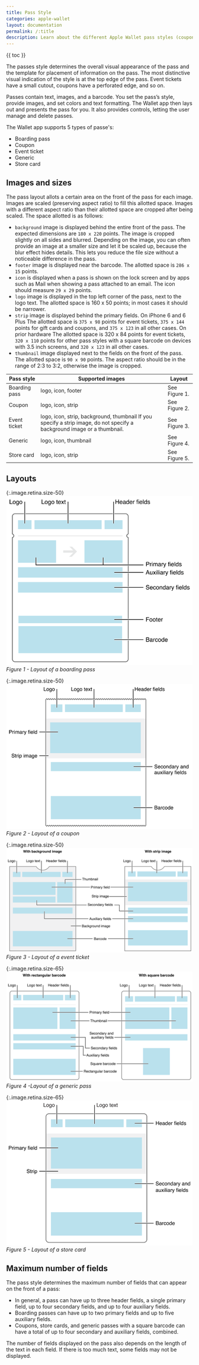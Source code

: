 ```yaml
---
title: Pass Style
categories: apple-wallet
layout: documentation
permalink: /:title
description: Learn about the different Apple Wallet pass styles (coupon, boarding passes) and their key differences
---
```


{{ toc }}

The passes style determines the overall visual appearance of the pass and the template for placement of information on the pass. The most distinctive visual indication of the style is at the top edge of the pass. Event tickets have a small cutout, coupons have a perforated edge, and so on.

Passes contain text, images, and a barcode. You set the pass’s style, provide images, and set colors and text formatting. The Wallet app then lays out and presents the pass for you. It also provides controls, letting the user manage and delete passes.


The Wallet app supports 5 types of passe's:

  - Boarding pass
  - Coupon
  - Event ticket
  - Generic
  - Store card

## Images and sizes

The pass layout allots a certain area on the front of the pass for each image. Images are scaled (preserving aspect ratio) to fill this allotted space. Images with a different aspect ratio than their allotted space are cropped after being scaled. The space allotted is as follows:

- `background` image is displayed behind the entire front of the pass. The expected dimensions are `180 x 220` points. The image is cropped slightly on all sides and blurred. Depending on the image, you can often provide an image at a smaller size and let it be scaled up, because the blur effect hides details. This lets you reduce the file size without a noticeable difference in the pass.
- `footer` image is displayed near the barcode. The allotted space is `286 x 15` points.
- `icon` is displayed when a pass is shown on the lock screen and by apps such as Mail when showing a pass attached to an email. The icon should measure `29 x 29` points.
- `logo` image is displayed in the top left corner of the pass, next to the logo text. The allotted space is 160 x 50 points; in most cases it should be narrower.
- `strip` image is displayed behind the primary fields.
  On iPhone 6 and 6 Plus The allotted space is `375 x 98` points for event tickets, `375 x 144` points for gift cards and coupons, and `375 x 123` in all other cases.
  On prior hardware The allotted space is 320 x 84 points for event tickets, `320 x 110` points for other pass styles with a square barcode on devices with 3.5 inch screens, and `320 x 123` in all other cases.
- `thumbnail` image displayed next to the fields on the front of the pass. The allotted space is `90 x 90` points. The aspect ratio should be in the range of 2:3 to 3:2, otherwise the image is cropped.



| Pass style | Supported images         | Layout |
|------------|--------------------------|--------|
| Boarding pass | logo, icon, footer      | See Figure 1. |
| Coupon        | logo, icon, strip       | See Figure 2. |
| Event ticket  | logo, icon, strip, background, thumbnail If you specify a strip image, do not specify a background image or a thumbnail. | See Figure 3. |
| Generic | logo, icon, thumbnail | See Figure 4. |
| Store card | logo, icon, strip | See Figure 5. |


## Layouts

{:.image.retina.size-50}
![bording_pass](/assets/images/boarding_pass_2x.png)
*Figure 1 - Layout of a boarding pass*


{:.image.retina.size-50}
![coupon](/assets/images/coupon_2x.png)
*Figure 2 - Layout of a coupon*


{:.image.retina.size-50}
![event_ticket](/assets/images/event_ticket_2x.png)
*Figure 3 - Layout of a event ticket*


{:.image.retina.size-65}
![generic](/assets/images/generic_2x.png)
*Figure 4 -Layout of a generic pass*


{:.image.retina.size-65}
![store_card](/assets/images/store_card_2x.png)
*Figure 5 - Layout of a store card*


## Maximum number of fields

The pass style determines the maximum number of fields that can appear on the front of a pass:

- In general, a pass can have up to three header fields, a single primary field, up to four secondary fields, and up to four auxiliary fields.
- Boarding passes can have up to two primary fields and up to five auxiliary fields.
- Coupons, store cards, and generic passes with a square barcode can have a total of up to four secondary and auxiliary fields, combined.

The number of fields displayed on the pass also depends on the length of the text in each field. If there is too much text, some fields may not be displayed.
